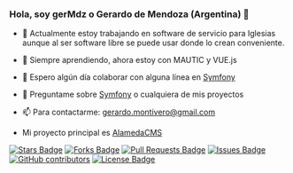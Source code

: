 ### Hola, soy gerMdz o Gerardo de Mendoza (Argentina) 👋

- 🔭 Actualmente estoy trabajando en software de servicio para Iglesias
aunque al ser software libre se puede usar donde lo crean conveniente.

- 🌱 Siempre aprendiendo, ahora estoy con MAUTIC y VUE.js

- 👯 Espero algún día colaborar con alguna línea en [Symfony](https://symfony.com)

- 💬 Preguntame sobre [Symfony](https://symfony.com) o cualquiera de mis proyectos

- 📫 Para contactarme: [gerardo.montivero@gmail.com](mailto:gerardo.montivero@gmail.com)

- Mi proyecto principal es [AlamedaCMS](https://germdz.github.io/AlamedaCMS/) 

<a href="https://github.com/gerMdz/AlamedaCMS/stargazers"><img src="https://img.shields.io/github/stars/gerMdz/AlamedaCMS" alt="Stars Badge"/></a>
<a href="https://github.com/gerMdz/AlamedaCMS/network/members"><img src="https://img.shields.io/github/forks/gerMdz/AlamedaCMS" alt="Forks Badge"/></a>
<a href="https://github.com/gerMdz/AlamedaCMS/pulls"><img src="https://img.shields.io/github/issues-pr/gerMdz/AlamedaCMS" alt="Pull Requests Badge"/></a>
<a href="https://github.com/gerMdz/AlamedaCMS/issues"><img src="https://img.shields.io/github/issues/gerMdz/AlamedaCMS" alt="Issues Badge"/></a>
<a href="https://github.com/gerMdz/AlamedaCMS/graphs/contributors"><img alt="GitHub contributors" src="https://img.shields.io/github/contributors/gerMdz/AlamedaCMS?color=2b9348"></a>
<a href="https://github.com/gerMdz/AlamedaCMS/blob/master/LICENSE"><img src="https://img.shields.io/github/license/gerMdz/AlamedaCMS?color=2b9348" alt="License Badge"/></a>
  